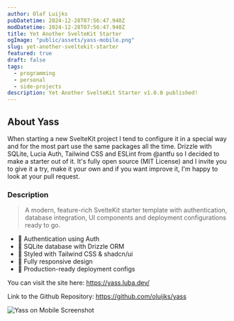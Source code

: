 ```yaml
---
author: Olaf Luijks
pubDatetime: 2024-12-28T07:56:47.940Z
modDatetime: 2024-12-28T07:56:47.940Z
title: Yet Another SvelteKit Starter
ogImage: "public/assets/yass-mobile.png"
slug: yet-another-sveltekit-starter
featured: true
draft: false
tags:
  - programming
  - personal
  - side-projects
description: Yet Another SvelteKit Starter v1.0.0 published!
---
```


## About Yass

When starting a new SvelteKit project I tend to configure it in a special way and for the most part use the same packages all the time. Drizzle with SQLite, Lucia Auth, Tailwind CSS and ESLint from @antfu so I decided to make a starter out of it. It's fully open source (MIT License) and I invite you to give it a try, make it your own and if you want improve it, I'm happy to look at your pull request.

### Description

> A modern, feature-rich SvelteKit starter template with authentication, database integration, UI components and deployment configurations ready to go.

- 🔐 Authentication using Auth
- 💾 SQLite database with Drizzle ORM
- 🎨 Styled with Tailwind CSS & shadcn/ui
- 📱 Fully responsive design
- 🚀 Production-ready deployment configs

You can visit the site here: https://yass.luba.dev/

Link to the Github Repository: https://github.com/oluijks/yass

![Yass on Mobile Screenshot](@assets/images/yass-mobile.png)
